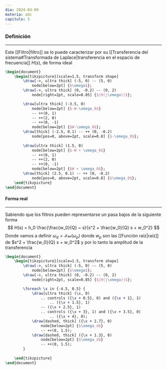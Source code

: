 ```yaml
---
dia: 2024-04-09
materia: adc
capitulo: 5
---
```

### Definición
---
Este [[Filtro|filtro]] se lo puede caracterizar por su [[Transferencia del sistema#Transformada de Laplace|transferencia en el espacio de frecuencia]] $H(s)$, de forma ideal 

```tikz
\begin{document} 
	\begin{tikzpicture}[scale=1.5, transform shape]
		\draw[->, ultra thick] (-5, 0) -- (5, 0)
			node[below=2pt] {$\omega$};
		\draw[->, ultra thick] (0, -0.2) -- (0, 2)
			node[right=2pt, scale=0.85] {$|H(j\omega)|$};

		\draw[ultra thick] (-3.5, 0) 
			node[below=2pt] {$-W-\omega_0$}
			-- ++(0, 1) 
			-- ++(2, 0)
			-- ++(0, -1)
			node[below=2pt] {$W-\omega_0$};
		\draw[thick] (-2.5, 0.1) -- ++ (0, -0.2)
			node[pos=0, above=2pt, scale=0.8] {$-\omega_0$};
			
		\draw[ultra thick] (1.5, 0) 
			node[below=2pt] {$-W + \omega_0$}
			-- ++(0, 1) 
			-- ++(2, 0)
			-- ++(0, -1)
			node[below=2pt] {$W + \omega_0$};
		\draw[thick] (2.5, 0.1) -- ++ (0, -0.2)
			node[pos=0, above=2pt, scale=0.8] {$\omega_0$};
	\end{tikzpicture}
\end{document}
```

#### Forma real
---
Sabiendo que los filtros pueden representarse un pasa bajos de la siguiente forma $$ H(s) = h_0 \frac{\frac{w_0}{Q} ~ s}{s^2 + \frac{w_0}{Q} s + w_0^2} $$
Donde vamos a definir $\omega_d = \mathcal{Im}(\omega_p)$ donde $w_p$ son las [[Función raíz|raíz]] de $s^2 + \frac{w_0}{Q} s + w_0^2$ y por lo tanto la amplitud de la transferencia

```tikz
\begin{document} 
	\begin{tikzpicture}[scale=1.5, transform shape]
		\draw[->, ultra thick] (-5, 0) -- (5, 0)
			node[below=2pt] {$\omega$};
		\draw[->, ultra thick] (0, -0.2) -- (0, 2)
			node[right=2pt, scale=0.85] {$|H(j\omega)|$};

		\foreach \x in {-4.5, 0.5} {		
			\draw[ultra thick] (\x, 0)
				.. controls ({\x + 0.5}, 0) and ({\x + 1}, 1) 
					.. ({\x + 1.5}, 1)
				-- ({\x + 2.5}, 1)
				.. controls ({\x + 3}, 1) and ({\x + 3.5}, 0) 
					.. ({\x + 4}, 0);
			\draw[dashed, thick] ({\x + 2.7}, 0) 
				node[below=2pt] {$\omega_d$}
				-- ++(0, 1.5);
			\draw[dashed, thick] ({\x + 1.3}, 0) 
				node[below=2pt] {$\omega_d$}
				-- ++(0, 1.5);
		}
		
	\end{tikzpicture}
\end{document}
```
